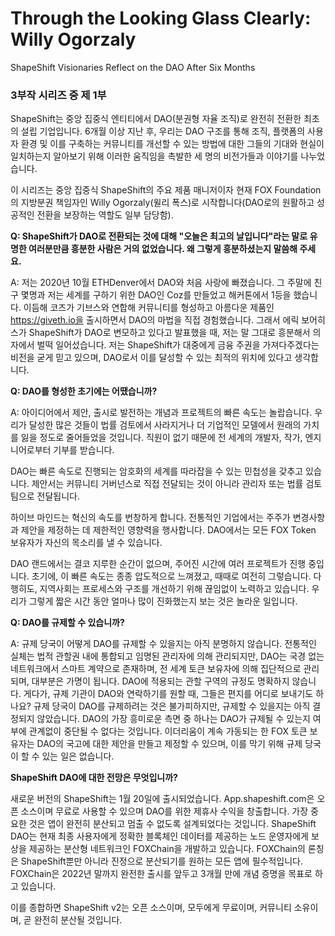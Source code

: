 # Through the Looking Glass Clearly: Willy Ogorzaly

ShapeShift Visionaries Reflect on the DAO After Six Months

### 3부작 시리즈 중 제 1부

ShapeShift는 중앙 집중식 엔티티에서 DAO(분권형 자율 조직)로 완전히 전환한 최초의 설립 기업입니다. 6개월 이상 지난 후, 우리는 DAO 구조를 통해 조직, 플랫폼의 사용자 환경 및 이를 구축하는 커뮤니티를 개선할 수 있는 방법에 대한 그들의 기대와 현실이 일치하는지 알아보기 위해 이러한 움직임을 촉발한 세 명의 비전가들과 이야기를 나누었습니다.

이 시리즈는 중앙 집중식 ShapeShift의 주요 제품 매니저이자 현재 FOX Foundation의 지방분권 책임자인 Willy Ogorzaly(윌리 폭스)로 시작합니다(DAO로의 원활하고 성공적인 전환을 보장하는 역할도 일부 담당함).

**Q: ShapeShift가 DAO로 전환되는 것에 대해 "오늘은 최고의 날입니다"라는 말로 유명한 여러분만큼 흥분한 사람은 거의 없었습니다. 왜 그렇게 흥분하셨는지 말씀해 주세요.**

A: 저는 2020년 10월 ETHDenver에서 DAO와 처음 사랑에 빠졌습니다. 그 주말에 친구 몇명과 저는 세계를 구하기 위한 DAO인 Coz를 만들었고 해커톤에서 1등을 했습니다. 이듬해 코즈가 기브스와 연합해 커뮤니티를 형성하고 아름다운 제품인 https://giveth.io을 출시하면서 DAO의 마법을 직접 경험했습니다. 그래서 에릭 보어히스가 ShapeShift가 DAO로 변모하고 있다고 발표했을 때, 저는 말 그대로 흥분해서 의자에서 벌떡 일어섰습니다. 저는 ShapeShift가 대중에게 금융 주권을 가져다주겠다는 비전을 굳게 믿고 있으며, DAO로서 이를 달성할 수 있는 최적의 위치에 있다고 생각합니다.

**Q: DAO를 형성한 초기에는 어땠습니까?**

A: 아이디어에서 제안, 출시로 발전하는 개념과 프로젝트의 빠른 속도는 놀랍습니다. 우리가 달성한 많은 것들이 법률 검토에서 사라지거나 더 기업적인 모델에서 원래의 가치를 잃을 정도로 줄어들었을 것입니다.  직원이 없기 때문에 전 세계의 개발자, 작가, 엔지니어로부터 기부를 받습니다. 

DAO는 빠른 속도로 진행되는 암호화의 세계를 따라잡을 수 있는 민첩성을 갖추고 있습니다. 제안서는 커뮤니티 거버넌스로 직접 전달되는 것이 아니라 관리자 또는 법률 검토 팀으로 전달됩니다. 

하이브 마인드는 혁신의 속도를 번창하게 합니다. 전통적인 기업에서는 주주가 변경사항과 제안을 제정하는 데 제한적인 영향력을 행사합니다. DAO에서는 모든 FOX Token 보유자가 자신의 목소리를 낼 수 있습니다.

DAO 랜드에서는 결코 지루한 순간이 없으며, 주어진 시간에 여러 프로젝트가 진행 중입니다. 초기에, 이 빠른 속도는 종종 압도적으로 느껴졌고, 때때로 여전히 그렇습니다. 다행히도, 지역사회는 프로세스와 구조를 개선하기 위해 끊임없이 노력하고 있습니다. 우리가 그렇게 짧은 시간 동안 얼마나 많이 진화했는지 보는 것은 놀라운 일입니다.

**Q: DAO를 규제할 수 있습니까?**

A: 규제 당국이 어떻게 DAO를 규제할 수 있을지는 아직 분명하지 않습니다. 전통적인 실체는 법적 관할권 내에 통합되고 임명된 관리자에 의해 관리되지만, DAO는 국경 없는 네트워크에서 스마트 계약으로 존재하며, 전 세계 토큰 보유자에 의해 집단적으로 관리되며, 대부분은 가명이 됩니다. DAO에 적용되는 관할 구역의 규정도 명확하지 않습니다. 게다가, 규제 기관이 DAO와 연락하기를 원할 때, 그들은 편지를 어디로 보내기도 하나요? 규제 당국이 DAO를 규제하려는 것은 불가피하지만, 규제할 수 있을지는 아직 결정되지 않았습니다. DAO의 가장 흥미로운 측면 중 하나는 DAO가 규제될 수 있는지 여부에 관계없이 중단될 수 없다는 것입니다. 이더리움이 계속 가동되는 한 FOX 토큰 보유자는 DAO의 국고에 대한 제안을 만들고 제정할 수 있으며, 이를 막기 위해 규제 당국이 할 수 있는 일은 없습니다. 

**ShapeShift DAO에 대한 전망은 무엇입니까?**

새로운 버전의 ShapeShift는 1월 20일에 출시되었습니다. App.shapeshift.com은 오픈 소스이며 무료로 사용할 수 있으며 DAO를 위한 제휴사 수익을 창출합니다. 가장 중요한 것은 앱이 완전히 분산되고 멈출 수 없도록 설계되었다는 것입니다. ShapeShift DAO는 현재 최종 사용자에게 정확한 블록체인 데이터를 제공하는 노드 운영자에게 보상을 제공하는 분산형 네트워크인 FOXChain을 개발하고 있습니다. FOXChain의 론칭은 ShapeShift뿐만 아니라 진정으로 분산되기를 원하는 모든 앱에 필수적입니다. FOXChain은 2022년 말까지 완전한 출시를 앞두고 3개월 만에 개념 증명을 목표로 하고 있습니다.

이를 종합하면 ShapeShift v2는 오픈 소스이며, 모두에게 무료이며, 커뮤니티 소유이며, 곧 완전히 분산될 것입니다.